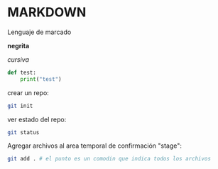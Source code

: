 # MARKDOWN
Lenguaje de marcado

**negrita**

*cursiva*

```py
def test:
    print("test")
```

crear un repo:

```sh
git init
```

ver estado del repo:

```sh
git status
```

Agregar archivos al area temporal de confirmación "stage":

```sh
git add . # el punto es un comodin que indica todos los archivos
```